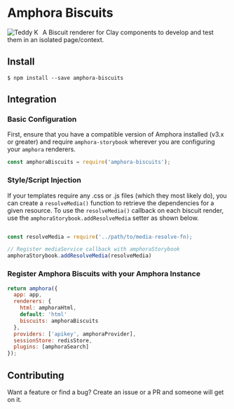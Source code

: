 # Amphora Biscuits

<img src="https://desa.pl/media/img/cms/auction_objects/48844/95c5d8f1da8ff888146754748845d88c.jpg"
     alt="Teddy K"
     style="float: left; margin-right: 10px" />

A Biscuit renderer for Clay components to develop and test them in an isolated page/context.

## Install

`$ npm install --save amphora-biscuits`

## Integration

### Basic Configuration

First, ensure that you have a compatible version of Amphora installed (v3.x or greater) and require `amphora-storybook` wherever you are configuring your `amphora` renderers.

```javascript
const amphoraBiscuits = require('amphora-biscuits');
```

### Style/Script Injection

If your templates require any .css or .js files (which they most likely do), you can create a `resolveMedia()` function to retrieve the dependencies for a given resource. To use the `resolveMedia()` callback on each biscuit render, use the `amphoraStorybook.addResolveMedia` setter as shown below.

```javascript

const resolveMedia = require('../path/to/media-resolve-fn);

// Register mediaService callback with amphoraStorybook
amphoraStorybook.addResolveMedia(resolveMedia)
```

### Register Amphora Biscuits with your Amphora Instance

```javascript
return amphora({
  app: app,
  renderers: {
    html: amphoraHtml,
	default: 'html'
	biscuits: amphoraBiscuits
  },
  providers: ['apikey', amphoraProvider],
  sessionStore: redisStore,
  plugins: [amphoraSearch]
});
```

## Contributing

Want a feature or find a bug? Create an issue or a PR and someone will get on it.
